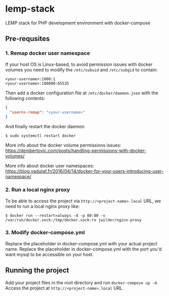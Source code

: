 # lemp-stack
LEMP stack for PHP development environment with docker-compose

## Pre-requsites

### 1. Remap docker user namespace
If your host OS is Linux-based, to avoid permission issues with docker volumes you need to modify the `/etc/subuid` and `/etc/subgid` to contain:
```
<your-username>:1000:1
<your-username>:100000:65535
```
Then add a docker configuration file at `/etc/docker/daemon.json` with the following contents:
```json
{
  "userns-remap": "<your-username>"
}
```

And finally restart the docker daemon
```
$ sudo systemctl restart docker
```

More info about the docker volume permissions issues:
https://denibertovic.com/posts/handling-permissions-with-docker-volumes/

More info about docker user namespaces:
https://blog.yadutaf.fr/2016/04/14/docker-for-your-users-introducing-user-namespace/

### 2. Run a local nginx proxy
To be able to access the project via `http://<project-name>.local` URL, we need to run a local nginx proxy like:
```
$ docker run --restart=always -d -p 80:80 -v /var/run/docker.sock:/tmp/docker.sock:ro jwilder/nginx-proxy
```

### 3. Modify docker-compose.yml
Replace the <project-name> placeholder in docker-compose.yml with your actual project name.
Replace the <mysql-host-port> placeholder in docker-compose.yml with the port you'd want mysql to be accessible on your host.

## Running the project
Add your project files in the root directory and run `docker-compose up -d`. 
Access the project at `http://<project-name>.local` URL.
